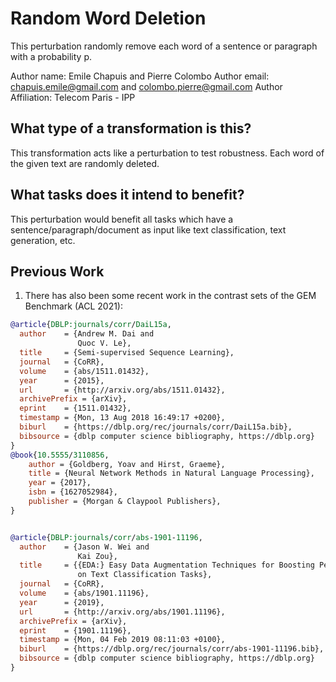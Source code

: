 # Random Word Deletion 
This perturbation randomly remove each word of a sentence or paragraph with a probability p. 

Author name: Emile Chapuis and Pierre Colombo 
Author email: chapuis.emile@gmail.com and colombo.pierre@gmail.com
Author Affiliation: Telecom Paris - IPP

## What type of a transformation is this?
This transformation acts like a perturbation to test robustness. Each word of the given text are randomly deleted. 

## What tasks does it intend to benefit?
This perturbation would benefit all tasks which have a sentence/paragraph/document as input like text classification, 
text generation, etc. 

## Previous Work
1) There has also been some recent work in the contrast sets of the GEM Benchmark (ACL 2021):
```bibtex
@article{DBLP:journals/corr/DaiL15a,
  author    = {Andrew M. Dai and
               Quoc V. Le},
  title     = {Semi-supervised Sequence Learning},
  journal   = {CoRR},
  volume    = {abs/1511.01432},
  year      = {2015},
  url       = {http://arxiv.org/abs/1511.01432},
  archivePrefix = {arXiv},
  eprint    = {1511.01432},
  timestamp = {Mon, 13 Aug 2018 16:49:17 +0200},
  biburl    = {https://dblp.org/rec/journals/corr/DaiL15a.bib},
  bibsource = {dblp computer science bibliography, https://dblp.org}
}
@book{10.5555/3110856,
    author = {Goldberg, Yoav and Hirst, Graeme},
    title = {Neural Network Methods in Natural Language Processing},
    year = {2017},
    isbn = {1627052984},
    publisher = {Morgan & Claypool Publishers},
}


@article{DBLP:journals/corr/abs-1901-11196,
  author    = {Jason W. Wei and
               Kai Zou},
  title     = {{EDA:} Easy Data Augmentation Techniques for Boosting Performance
               on Text Classification Tasks},
  journal   = {CoRR},
  volume    = {abs/1901.11196},
  year      = {2019},
  url       = {http://arxiv.org/abs/1901.11196},
  archivePrefix = {arXiv},
  eprint    = {1901.11196},
  timestamp = {Mon, 04 Feb 2019 08:11:03 +0100},
  biburl    = {https://dblp.org/rec/journals/corr/abs-1901-11196.bib},
  bibsource = {dblp computer science bibliography, https://dblp.org}
}
```
